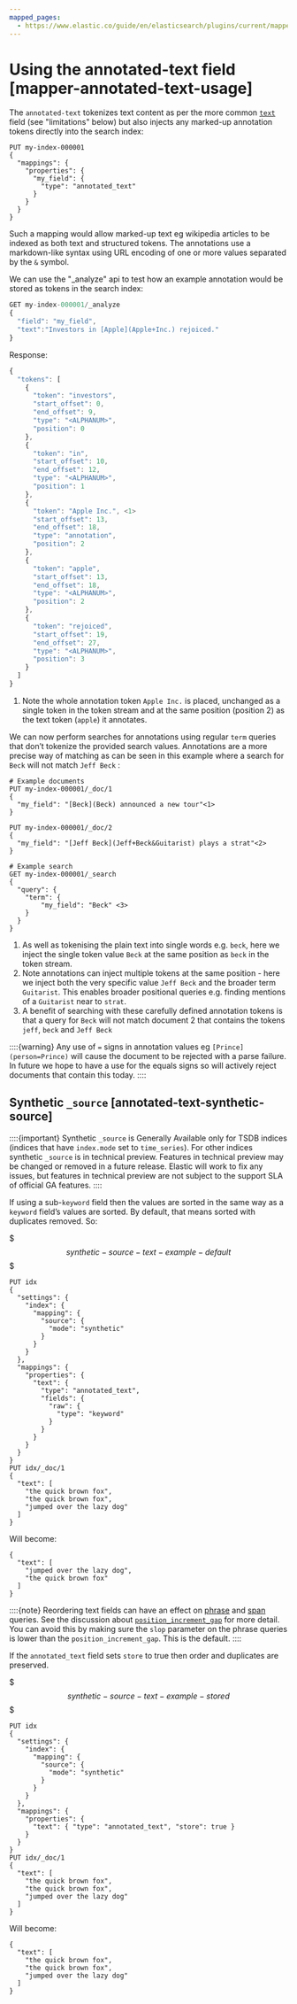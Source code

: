 ```yaml
---
mapped_pages:
  - https://www.elastic.co/guide/en/elasticsearch/plugins/current/mapper-annotated-text-usage.html
---
```


# Using the annotated-text field [mapper-annotated-text-usage]

The `annotated-text` tokenizes text content as per the more common [`text`](/reference/elasticsearch/mapping-reference/text.md) field (see "limitations" below) but also injects any marked-up annotation tokens directly into the search index:

```console
PUT my-index-000001
{
  "mappings": {
    "properties": {
      "my_field": {
        "type": "annotated_text"
      }
    }
  }
}
```

Such a mapping would allow marked-up text eg wikipedia articles to be indexed as both text and structured tokens. The annotations use a markdown-like syntax using URL encoding of one or more values separated by the `&` symbol.

We can use the "_analyze" api to test how an example annotation would be stored as tokens in the search index:

```js
GET my-index-000001/_analyze
{
  "field": "my_field",
  "text":"Investors in [Apple](Apple+Inc.) rejoiced."
}
```

Response:

```js
{
  "tokens": [
    {
      "token": "investors",
      "start_offset": 0,
      "end_offset": 9,
      "type": "<ALPHANUM>",
      "position": 0
    },
    {
      "token": "in",
      "start_offset": 10,
      "end_offset": 12,
      "type": "<ALPHANUM>",
      "position": 1
    },
    {
      "token": "Apple Inc.", <1>
      "start_offset": 13,
      "end_offset": 18,
      "type": "annotation",
      "position": 2
    },
    {
      "token": "apple",
      "start_offset": 13,
      "end_offset": 18,
      "type": "<ALPHANUM>",
      "position": 2
    },
    {
      "token": "rejoiced",
      "start_offset": 19,
      "end_offset": 27,
      "type": "<ALPHANUM>",
      "position": 3
    }
  ]
}
```

1. Note the whole annotation token `Apple Inc.` is placed, unchanged as a single token in the token stream and at the same position (position 2) as the text token (`apple`) it annotates.


We can now perform searches for annotations using regular `term` queries that don’t tokenize the provided search values. Annotations are a more precise way of matching as can be seen in this example where a search for `Beck` will not match `Jeff Beck` :

```console
# Example documents
PUT my-index-000001/_doc/1
{
  "my_field": "[Beck](Beck) announced a new tour"<1>
}

PUT my-index-000001/_doc/2
{
  "my_field": "[Jeff Beck](Jeff+Beck&Guitarist) plays a strat"<2>
}

# Example search
GET my-index-000001/_search
{
  "query": {
    "term": {
        "my_field": "Beck" <3>
    }
  }
}
```

1. As well as tokenising the plain text into single words e.g. `beck`, here we inject the single token value `Beck` at the same position as `beck` in the token stream.
2. Note annotations can inject multiple tokens at the same position - here we inject both the very specific value `Jeff Beck` and the broader term `Guitarist`. This enables broader positional queries e.g. finding mentions of a `Guitarist` near to `strat`.
3. A benefit of searching with these carefully defined annotation tokens is that a query for `Beck` will not match document 2 that contains the tokens `jeff`, `beck` and `Jeff Beck`


::::{warning}
Any use of `=` signs in annotation values eg `[Prince](person=Prince)` will cause the document to be rejected with a parse failure. In future we hope to have a use for the equals signs so will actively reject documents that contain this today.
::::


## Synthetic `_source` [annotated-text-synthetic-source]

::::{important}
Synthetic `_source` is Generally Available only for TSDB indices (indices that have `index.mode` set to `time_series`). For other indices synthetic `_source` is in technical preview. Features in technical preview may be changed or removed in a future release. Elastic will work to fix any issues, but features in technical preview are not subject to the support SLA of official GA features.
::::


If using a sub-`keyword` field then the values are sorted in the same way as a `keyword` field’s values are sorted. By default, that means sorted with duplicates removed. So:

$$$synthetic-source-text-example-default$$$

```console
PUT idx
{
  "settings": {
    "index": {
      "mapping": {
        "source": {
          "mode": "synthetic"
        }
      }
    }
  },
  "mappings": {
    "properties": {
      "text": {
        "type": "annotated_text",
        "fields": {
          "raw": {
            "type": "keyword"
          }
        }
      }
    }
  }
}
PUT idx/_doc/1
{
  "text": [
    "the quick brown fox",
    "the quick brown fox",
    "jumped over the lazy dog"
  ]
}
```

Will become:

```console-result
{
  "text": [
    "jumped over the lazy dog",
    "the quick brown fox"
  ]
}
```

::::{note}
Reordering text fields can have an effect on [phrase](/reference/query-languages/query-dsl/query-dsl-match-query-phrase.md) and [span](/reference/query-languages/query-dsl/span-queries.md) queries. See the discussion about [`position_increment_gap`](/reference/elasticsearch/mapping-reference/position-increment-gap.md) for more detail. You can avoid this by making sure the `slop` parameter on the phrase queries is lower than the `position_increment_gap`. This is the default.
::::


If the `annotated_text` field sets `store` to true then order and duplicates are preserved.

$$$synthetic-source-text-example-stored$$$

```console
PUT idx
{
  "settings": {
    "index": {
      "mapping": {
        "source": {
          "mode": "synthetic"
        }
      }
    }
  },
  "mappings": {
    "properties": {
      "text": { "type": "annotated_text", "store": true }
    }
  }
}
PUT idx/_doc/1
{
  "text": [
    "the quick brown fox",
    "the quick brown fox",
    "jumped over the lazy dog"
  ]
}
```

Will become:

```console-result
{
  "text": [
    "the quick brown fox",
    "the quick brown fox",
    "jumped over the lazy dog"
  ]
}
```


